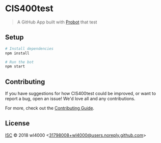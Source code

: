 # CIS400test

> A GitHub App built with [Probot](https://probot.github.io) that test

## Setup

```sh
# Install dependencies
npm install

# Run the bot
npm start
```

## Contributing

If you have suggestions for how CIS400test could be improved, or want to report a bug, open an issue! We'd love all and any contributions.

For more, check out the [Contributing Guide](CONTRIBUTING.md).

## License

[ISC](LICENSE) © 2018 wl4000 &lt;31798008+wl4000@users.noreply.github.com&gt;
